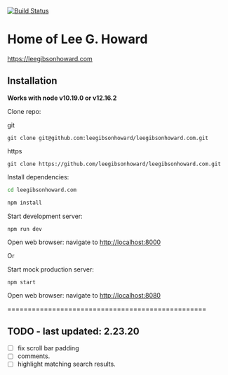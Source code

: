 [![Build Status](https://travis-ci.com/leegibsonhoward/leegibsonhoward.com.svg?branch=master)](https://travis-ci.com/leegibsonhoward/leegibsonhoward.com)

# Home of Lee G. Howard

<https://leegibsonhoward.com>

## Installation

**Works with node v10.19.0 or v12.16.2**

Clone repo:

git
```shell
git clone git@github.com:leegibsonhoward/leegibsonhoward.com.git
```

https
```shell
git clone https://github.com/leegibsonhoward/leegibsonhoward.com.git
```

Install dependencies:

```bash
cd leegibsonhoward.com
```

```bash
npm install
```

Start development server:
```bash
npm run dev
```

Open web browser:
navigate to <http://localhost:8000>

Or 

Start mock production server:

```shell
npm start
```

Open web browser:
navigate to <http://localhost:8080>

=================================================

## TODO - last updated: 2.23.20
- [ ] fix scroll bar padding
- [ ] comments.
- [ ] highlight matching search results.
